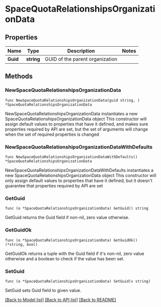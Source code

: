 # SpaceQuotaRelationshipsOrganizationData

## Properties

Name | Type | Description | Notes
------------ | ------------- | ------------- | -------------
**Guid** | **string** | GUID of the parent organization | 

## Methods

### NewSpaceQuotaRelationshipsOrganizationData

`func NewSpaceQuotaRelationshipsOrganizationData(guid string, ) *SpaceQuotaRelationshipsOrganizationData`

NewSpaceQuotaRelationshipsOrganizationData instantiates a new SpaceQuotaRelationshipsOrganizationData object
This constructor will assign default values to properties that have it defined,
and makes sure properties required by API are set, but the set of arguments
will change when the set of required properties is changed

### NewSpaceQuotaRelationshipsOrganizationDataWithDefaults

`func NewSpaceQuotaRelationshipsOrganizationDataWithDefaults() *SpaceQuotaRelationshipsOrganizationData`

NewSpaceQuotaRelationshipsOrganizationDataWithDefaults instantiates a new SpaceQuotaRelationshipsOrganizationData object
This constructor will only assign default values to properties that have it defined,
but it doesn't guarantee that properties required by API are set

### GetGuid

`func (o *SpaceQuotaRelationshipsOrganizationData) GetGuid() string`

GetGuid returns the Guid field if non-nil, zero value otherwise.

### GetGuidOk

`func (o *SpaceQuotaRelationshipsOrganizationData) GetGuidOk() (*string, bool)`

GetGuidOk returns a tuple with the Guid field if it's non-nil, zero value otherwise
and a boolean to check if the value has been set.

### SetGuid

`func (o *SpaceQuotaRelationshipsOrganizationData) SetGuid(v string)`

SetGuid sets Guid field to given value.



[[Back to Model list]](../README.md#documentation-for-models) [[Back to API list]](../README.md#documentation-for-api-endpoints) [[Back to README]](../README.md)


